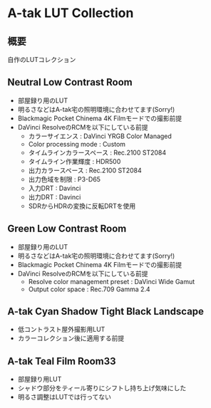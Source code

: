 # A-tak LUT Collection

## 概要

自作のLUTコレクション

## Neutral Low Contrast Room

* 部屋録り用のLUT
* 明るさなどはA-tak宅の照明環境に合わせてます(Sorry!)
* Blackmagic Pocket Chinema 4K Filmモードでの撮影前提
* DaVinci ResolveのRCMを以下にしている前提
  * カラーサイエンス : DaVinci YRGB Color Managed
  * Color processing mode : Custom
  * タイムラインカラースペース : Rec.2100 ST2084
  * タイムライン作業輝度 : HDR500
  * 出力カラースペース : Rec.2100 ST2084
  * 出力色域を制限 : P3-D65
  * 入力DRT : Davinci
  * 出力DRT : Davinci
  * SDRからHDRの変換に反転DRTを使用

## Green Low Contrast Room

* 部屋録り用のLUT
* 明るさなどはA-tak宅の照明環境に合わせてます(Sorry!)
* Blackmagic Pocket Chinema 4K Filmモードでの撮影前提
* DaVinci ResolveのRCMを以下にしている前提
  * Resolve color management preset : DaVinci Wide Gamut
  * Output color space : Rec.709 Gamma 2.4

## A-tak Cyan Shadow Tight Black Landscape

* 低コントラスト屋外撮影用LUT
* カラーコレクション後に適用する前提

## A-tak Teal Film Room33

* 部屋録り用LUT
* シャドウ部分をティール寄りにシフトし持ち上げ気味にした
* 明るさ調整はLUTでは行ってない
